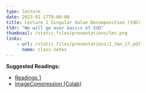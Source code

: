 ```yaml
---
type: lecture
date: 2023-01-17T8:00:00
title: Lecture 2 Singular Value Decomposition (SVD)
tldr: "We will go over basics of SVD"
thumbnail: /static_files/presentations/lec.png
links: 
    - url: /static_files/presentations/2_Jan_17.pdf
      name: class notes
---
```


**Suggested Readings:**
- [Readings 1](https://www.cs.cmu.edu/~venkatg/teaching/CStheory-infoage/book-chapter-4.pdf)
- [ImageCompression (Colab)](https://colab.research.google.com/drive/1FLgXrWW7dc7d4o7QXqTkIjg86UvvT18p?usp=sharing)

